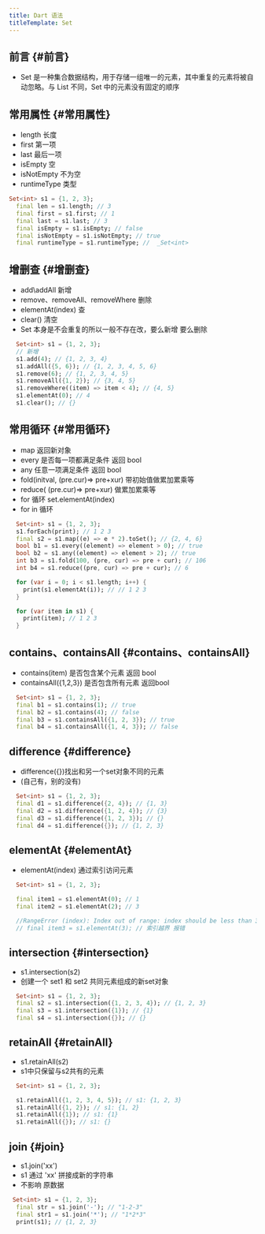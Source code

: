 ```yaml
---
title: Dart 语法
titleTemplate: Set
---				
```


## 前言 {#前言}
* Set 是一种集合数据结构，用于存储一组唯一的元素，其中重复的元素将被自动忽略。与 List 不同，Set 中的元素没有固定的顺序

## 常用属性 {#常用属性}
* length 长度
* first 第一项
* last 最后一项
* isEmpty 空
* isNotEmpty 不为空
* runtimeType 类型

```dart
Set<int> s1 = {1, 2, 3};
  final len = s1.length; // 3
  final first = s1.first; // 1
  final last = s1.last; // 3
  final isEmpty = s1.isEmpty; // false
  final isNotEmpty = s1.isNotEmpty; // true
  final runtimeType = s1.runtimeType; //  _Set<int>
```
## 增删查 {#增删查}
* add\addAll 新增
* remove、removeAll、removeWhere 删除
* elementAt(index) 查
* clear() 清空
* Set 本身是不会重复的所以一般不存在改，要么新增 要么删除

```dart
  Set<int> s1 = {1, 2, 3};
  // 新增
  s1.add(4); // {1, 2, 3, 4}
  s1.addAll({5, 6}); // {1, 2, 3, 4, 5, 6}
  s1.remove(6); // {1, 2, 3, 4, 5}
  s1.removeAll({1, 2}); // {3, 4, 5}
  s1.removeWhere((item) => item < 4); // {4, 5}
  s1.elementAt(0); // 4
  s1.clear(); // {}
```

## 常用循环 {#常用循环}
* map 返回新对象
* every 是否每一项都满足条件 返回 bool
* any 任意一项满足条件 返回 bool
* fold(initval, (pre.cur)=> pre+xur) 带初始值做累加累乘等
* reduce( (pre.cur)=> pre+xur) 做累加累乘等
* for 循环 set.elementAt(index)
* for in 循环

```dart 
  Set<int> s1 = {1, 2, 3};
  s1.forEach(print); // 1 2 3
  final s2 = s1.map((e) => e * 2).toSet(); // {2, 4, 6}
  bool b1 = s1.every((element) => element > 0); // true
  bool b2 = s1.any((element) => element > 2); // true
  int b3 = s1.fold(100, (pre, cur) => pre + cur); // 106
  int b4 = s1.reduce((pre, cur) => pre + cur); // 6

  for (var i = 0; i < s1.length; i++) {
    print(s1.elementAt(i)); // // 1 2 3
  }

  for (var item in s1) {
    print(item); // 1 2 3
  }
```

## contains、containsAll {#contains、containsAll}
* contains(item) 是否包含某个元素 返回 bool
* containsAll({1,2,3}) 是否包含所有元素 返回bool
```dart 
  Set<int> s1 = {1, 2, 3};
  final b1 = s1.contains(1); // true
  final b2 = s1.contains(4); // false
  final b3 = s1.containsAll({1, 2, 3}); // true
  final b4 = s1.containsAll({1, 4, 3}); // false

```

## difference {#difference}
* difference({})找出和另一个set对象不同的元素
* (自己有，别的没有)
```dart
  Set<int> s1 = {1, 2, 3};
  final d1 = s1.difference({2, 4}); // {1, 3}
  final d2 = s1.difference({1, 2, 4}); // {3}
  final d3 = s1.difference({1, 2, 3}); // {}
  final d4 = s1.difference({}); // {1, 2, 3}
```

## elementAt {#elementAt}

* elementAt(index) 通过索引访问元素
```dart
  Set<int> s1 = {1, 2, 3};

  final item1 = s1.elementAt(0); // 1
  final item2 = s1.elementAt(2); // 3

  //RangeError (index): Index out of range: index should be less than 3: 3
  // final item3 = s1.elementAt(3); // 索引越界 报错
```

## intersection {#intersection}
* s1.intersection(s2)
* 创建一个 set1 和 set2 共同元素组成的新set对象
```dart
  Set<int> s1 = {1, 2, 3};
  final s2 = s1.intersection({1, 2, 3, 4}); // {1, 2, 3}
  final s3 = s1.intersection({1}); // {1}
  final s4 = s1.intersection({}); // {}
```

## retainAll {#retainAll}
* s1.retainAll(s2) 
* s1中只保留与s2共有的元素
```dart
  Set<int> s1 = {1, 2, 3};

  s1.retainAll({1, 2, 3, 4, 5}); // s1: {1, 2, 3}
  s1.retainAll({1, 2}); // s1: {1, 2}
  s1.retainAll({1}); // s1: {1}
  s1.retainAll({}); // s1: {}

```

## join {#join}
* s1.join('xx')
* s1 通过 'xx' 拼接成新的字符串
* 不影响 原数据

```dart
 Set<int> s1 = {1, 2, 3};
  final str = s1.join('-'); // "1-2-3"
  final str1 = s1.join('*'); // "1*2*3"
  print(s1); // {1, 2, 3}
```